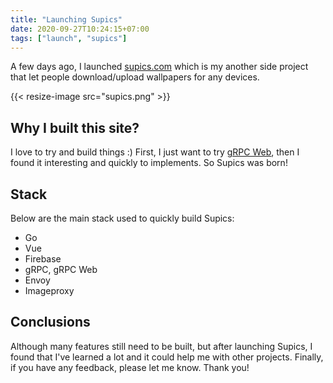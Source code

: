 ```yaml
---
title: "Launching Supics"
date: 2020-09-27T10:24:15+07:00
tags: ["launch", "supics"]
---
```


A few days ago, I launched <a href="https://supics.com" target="_blank">supics.com</a> which is my another side project that let people download/upload wallpapers for any devices.

{{< resize-image src="supics.png" >}}

## Why I built this site?

I love to try and build things :) First, I just want to try <a href="https://github.com/grpc/grpc-web" target="_blank">gRPC Web</a>, then I found it interesting and quickly to implements. So Supics was born!

## Stack

Below are the main stack used to quickly build Supics:

* Go
* Vue
* Firebase
* gRPC, gRPC Web
* Envoy
* Imageproxy

## Conclusions

Although many features still need to be built, but after launching Supics, I found that I've learned a lot and it could help me with other projects. Finally, if you have any feedback, please let me know. Thank you!
